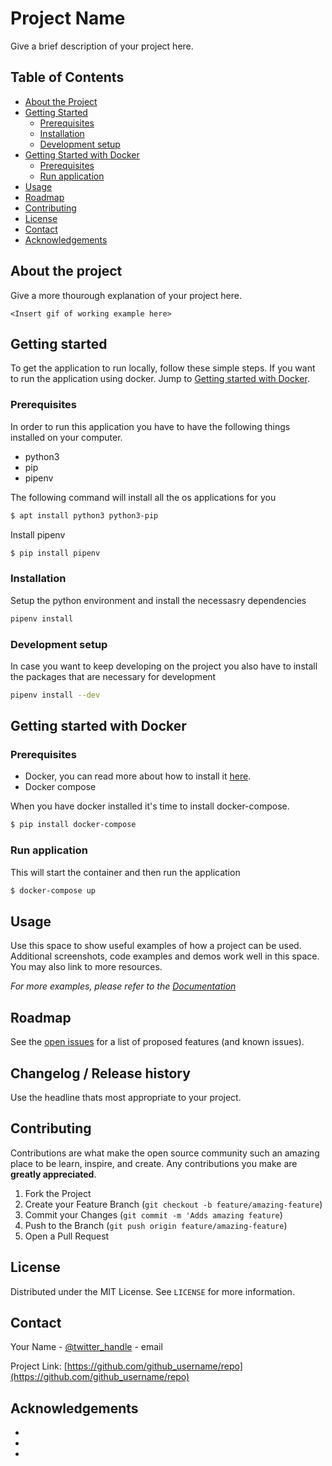# Project Name

Give a brief description of your project here.

<!-- TABLE OF CONTENTS -->
## Table of Contents

* [About the Project](#about-the-project)
* [Getting Started](#getting-started)
  * [Prerequisites](#prerequisites)
  * [Installation](#installation)
  * [Development setup](#development-setup)
* [Getting Started with Docker](#getting-started-with-docker)
  * [Prerequisites](#prerequisites-1)
  * [Run application](#run-application)
* [Usage](#usage)
* [Roadmap](#roadmap)
* [Contributing](#contributing)
* [License](#license)
* [Contact](#contact)
* [Acknowledgements](#acknowledgements)



<!-- ABOUT THE PROJECT -->
## About the project
Give a more thourough explanation of your project here.

```
<Insert gif of working example here>
```


<!-- GETTING STARTED -->
## Getting started

To get the application to run locally, follow these simple steps.
If you want to run the application using docker. Jump to [Getting started with Docker](#getting-started-with-docker).

### Prerequisites

In order to run this application you have to have the following things installed on your computer.
* python3
* pip
* pipenv

The following command will install all the os applications for you
```sh
$ apt install python3 python3-pip
```

Install pipenv
```sh
$ pip install pipenv
```

### Installation
Setup the python environment and install the necessasry dependencies
```sh
pipenv install
```

### Development setup
In case you want to keep developing on the project you also have to install
the packages that are necessary for development
```sh
pipenv install --dev
```


## Getting started with Docker

### Prerequisites
* Docker, you can read more about how to install it [here](https://www.docker.com/get-started).
* Docker compose

When you have docker installed it's time to install docker-compose.
```sh
$ pip install docker-compose
```

### Run application
This will start the container and then run the application
```sh
$ docker-compose up
```


<!-- USAGE EXAMPLES -->
## Usage

Use this space to show useful examples of how a project can be used. Additional screenshots, code examples and demos work well in this space. You may also link to more resources.

_For more examples, please refer to the [Documentation](https://example.com)_


<!-- ROADMAP -->
## Roadmap

See the [open issues](https://github.com/github_username/repo/issues) for a list of proposed features (and known issues).


<!-- CHANGELOG / RELEASE HISTORY -->
## Changelog / Release history

Use the headline thats most appropriate to your project.


<!-- CONTRIBUTING -->
## Contributing

Contributions are what make the open source community such an amazing place to be learn, inspire, and create. Any contributions you make are **greatly appreciated**.

1. Fork the Project
2. Create your Feature Branch (`git checkout -b feature/amazing-feature`)
3. Commit your Changes (`git commit -m 'Adds amazing feature`)
4. Push to the Branch (`git push origin feature/amazing-feature`)
5. Open a Pull Request



<!-- LICENSE -->
## License

Distributed under the MIT License. See `LICENSE` for more information.



<!-- CONTACT -->
## Contact

Your Name - [@twitter_handle](https://twitter.com/twitter_handle) - email

Project Link: [https://github.com/github_username/repo](https://github.com/github_username/repo)



<!-- ACKNOWLEDGEMENTS -->
## Acknowledgements
* []()
* []()
* []()
